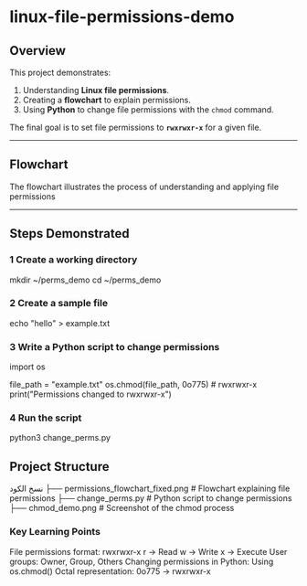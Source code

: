 # linux-file-permissions-demo

## Overview
This project demonstrates:
1. Understanding **Linux file permissions**.
2. Creating a **flowchart** to explain permissions.
3. Using **Python** to change file permissions with the `chmod` command.

The final goal is to set file permissions to **`rwxrwxr-x`** for a given file.

---

## Flowchart
The flowchart illustrates the process of understanding and applying file permissions

---

## Steps Demonstrated

### 1️ Create a working directory
mkdir ~/perms_demo
cd ~/perms_demo

### 2 Create a sample file
echo "hello" > example.txt

### 3 Write a Python script to change permissions
import os

file_path = "example.txt"
os.chmod(file_path, 0o775)  # rwxrwxr-x
print("Permissions changed to rwxrwxr-x")

### 4 Run the script
python3 change_perms.py

## Project Structure
نسخ الكود
├── permissions_flowchart_fixed.png   # Flowchart explaining file permissions
├── change_perms.py                    # Python script to change permissions
├── chmod_demo.png                     # Screenshot of the chmod process


### Key Learning Points
File permissions format: rwxrwxr-x
r → Read
w → Write
x → Execute
User groups: Owner, Group, Others
Changing permissions in Python: Using os.chmod()
Octal representation: 0o775 → rwxrwxr-x
